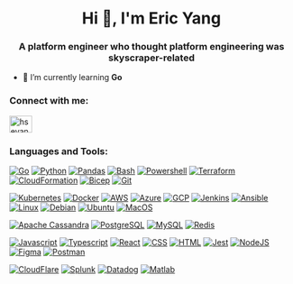 <h1 align="center">Hi 👋, I'm Eric Yang</h1>
<h3 align="center">A platform engineer who thought platform engineering was skyscraper-related</h3>

- 🌱 I’m currently learning **Go**

<h3 align="left">Connect with me:</h3>
<p align="left">
<a href="https://linkedin.com/in/hseyang" target="blank"><img align="center" src="https://raw.githubusercontent.com/rahuldkjain/github-profile-readme-generator/master/src/images/icons/Social/linked-in-alt.svg" alt="hseyang" height="30" width="40" /></a>
</p>

<h3 align="left">Languages and Tools:</h3>

[![Go](https://img.shields.io/badge/-Go-141414?style=flat&logo=go)](https://go.dev/)
[![Python](https://img.shields.io/badge/-Python-141414?style=flat&logo=python)](https://www.python.org/)
[![Pandas](https://img.shields.io/badge/-Pandas-141414?style=flat&logo=pandas)](https://pandas.pydata.org)
[![Bash](https://img.shields.io/badge/-Bash-141414?style=flat&logo=gnubash)](https://tiswww.case.edu/php/chet/bash/bashtop.html)
[![Powershell](https://img.shields.io/badge/-Powershell-141414?style=flat&logo=powershell)](https://learn.microsoft.com/en-us/powershell/)
[![Terraform](https://img.shields.io/badge/-Terraform-141414?style=flat&logo=terraform)](https://www.terraform.io/)
[![CloudFormation](https://img.shields.io/badge/-CloudFormation-141414?style=flat&logo=icloud)](https://aws.amazon.com/cloudformation/)
[![Bicep](https://img.shields.io/badge/-Bicep-141414?style=flat&logo=microsoftazure)](https://learn.microsoft.com/en-us/azure/azure-resource-manager/bicep/)
[![Git](https://img.shields.io/badge/-Git-141414?style=flat&logo=git)](https://git-scm.com/)

[![Kubernetes](https://img.shields.io/badge/-Kubernetes-141414?style=flat&logo=kubernetes)](https://www.kubernetes.org/)
[![Docker](https://img.shields.io/badge/-Docker-141414?style=flat&logo=docker)](https://www.docker.org/)
[![AWS](https://img.shields.io/badge/-AWS-141414?style=flat&logo=amazonaws)](https://aws.amazon.com/)
[![Azure](https://img.shields.io/badge/-Azure-141414?style=flat&logo=microsoftazure)](https://azure.microsoft.com/)
[![GCP](https://img.shields.io/badge/-GCP-141414?style=flat&logo=googlecloud)](https://cloud.google.com/)
[![Jenkins](https://img.shields.io/badge/-Jenkins-141414?style=flat&logo=jenkins)](https://jenkins.io)
[![Ansible](https://img.shields.io/badge/-Ansible-141414?style=flat&logo=ansible)](https://ansible.com)
[![Linux](https://img.shields.io/badge/-Linux-141414?style=flat&logo=linux)](https://linux.org/)
[![Debian](https://img.shields.io/badge/-Debian-141414?style=flat&logo=debian)](https://www.debian.org/)
[![Ubuntu](https://img.shields.io/badge/-Ubuntu-141414?style=flat&logo=ubuntu)](https://ubuntu.com/)
[![MacOS](https://img.shields.io/badge/-MacOS-141414?style=flat&logo=apple)](https://www.apple.com/)

[![Apache Cassandra](https://img.shields.io/badge/-Apache_Cassandra-141414?style=flat&logo=apachecassandra)](https://cassandra.apache.org/)
[![PostgreSQL](https://img.shields.io/badge/-PostgreSQL-141414?style=flat&logo=postgresql)](https://postgresql.org/)
[![MySQL](https://img.shields.io/badge/-MySQL-141414?style=flat&logo=mysql)](https://mysql.com/)
[![Redis](https://img.shields.io/badge/-Redis-141414?style=flat&logo=redis)](https://redis.io)

[![Javascript](https://img.shields.io/badge/-Javascript-141414?style=flat&logo=javascript)](https://developer.mozilla.org/en-US/docs/Web/JavaScript)
[![Typescript](https://img.shields.io/badge/-Typescript-141414?style=flat&logo=typescript)](https://www.typescriptlang.org/)
[![React](https://img.shields.io/badge/-React-141414?style=flat&logo=react)](https://reactjs.org)
[![CSS](https://img.shields.io/badge/-CSS-141414?style=flat&logo=css3)](https://css3.com/)
[![HTML](https://img.shields.io/badge/-HTML-141414?style=flat&logo=HTML5)](https://html5.org/)
[![Jest](https://img.shields.io/badge/-Jest-141414?style=flat&logo=jest)](https://jestjs.io)
[![NodeJS](https://img.shields.io/badge/-NodeJS-141414?style=flat&logo=nodedotjs)](https://www.node.org/)
[![Figma](https://img.shields.io/badge/-Figma-141414?style=flat&logo=figma)](https://figma.com/)
[![Postman](https://img.shields.io/badge/-Postman-141414?style=flat&logo=postman)](https://postman.com)

[![CloudFlare](https://img.shields.io/badge/-Cloudflare-141414?style=flat&logo=cloudflare)](https://www.cloudflare.com/)
[![Splunk](https://img.shields.io/badge/-Splunk-141414?style=flat&logo=splunk)](https://www.splunk.com/)
[![Datadog](https://img.shields.io/badge/-Datadog-141414?style=flat&logo=datadog)](https://www.datadoghq.com/)
[![Matlab](https://img.shields.io/badge/-Matlab-141414?style=flat&logo=matlab)](https://mathworks.com)


